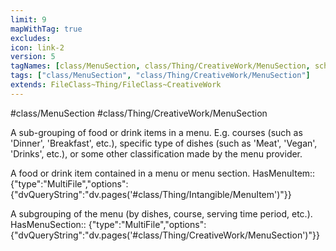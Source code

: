 ```yaml
---
limit: 9
mapWithTag: true
excludes:
icon: link-2
version: 5
tagNames: [class/MenuSection, class/Thing/CreativeWork/MenuSection, schema-org/MenuSection]
tags: ["class/MenuSection", "class/Thing/CreativeWork/MenuSection"]
extends: FileClass~Thing/FileClass~CreativeWork
---
```


#class/MenuSection
#class/Thing/CreativeWork/MenuSection


A sub-grouping of food or drink items in a menu. E.g. courses (such as 'Dinner', 'Breakfast', etc.), specific type of dishes (such as 'Meat', 'Vegan', 'Drinks', etc.), or some other classification made by the menu provider.


A food or drink item contained in a menu or menu section.
HasMenuItem:: {"type":"MultiFile","options":{"dvQueryString":"dv.pages('#class/Thing/Intangible/MenuItem')"}}

A subgrouping of the menu (by dishes, course, serving time period, etc.).
HasMenuSection:: {"type":"MultiFile","options":{"dvQueryString":"dv.pages('#class/Thing/CreativeWork/MenuSection')"}}
